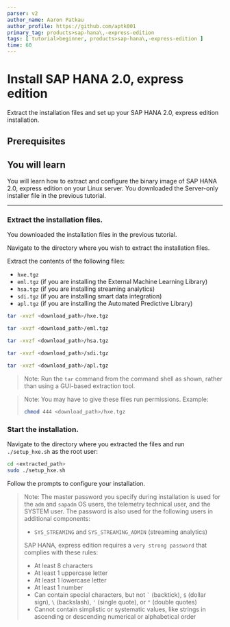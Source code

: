 ```yaml
---
parser: v2
author_name: Aaron Patkau
author_profile: https://github.com/aptk001
primary_tag: products>sap-hana\,-express-edition
tags: [ tutorial>beginner, products>sap-hana\,-express-edition ]
time: 60
---
```


# Install SAP HANA 2.0, express edition
<!-- description --> Extract the installation files and set up your SAP HANA 2.0, express edition installation.

<!-- loioe0727cd528264b0eade79b20cc9321d1 -->

## Prerequisites
## You will learn
You will learn how to extract and configure the binary image of SAP HANA 2.0, express edition on your Linux server. You downloaded the Server-only installer file in the previous tutorial.

---

### Extract the installation files.


You downloaded the installation files in the previous tutorial.

Navigate to the directory where you wish to extract the installation files.

Extract the contents of the following files:

-   `hxe.tgz`
-   `eml.tgz` (if you are installing the External Machine Learning Library)
-   `hsa.tgz` (if you are installing streaming analytics)
-   `sdi.tgz` (if you are installing smart data integration)
-   `apl.tgz` (if you are installing the Automated Predictive Library)

```bash
tar -xvzf <download_path>/hxe.tgz
```

```bash
tar -xvzf <download_path>/eml.tgz
```

```bash
tar -xvzf <download_path>/hsa.tgz
```

```bash
tar -xvzf <download_path>/sdi.tgz
```

```bash
tar -xvzf <download_path>/apl.tgz
```

> Note:
> Run the `tar` command from the command shell as shown, rather than using a GUI-based extraction tool.
> 
> 

> Note:
> You may have to give these files run permissions. Example:
> 
> ```bash
> chmod 444 <download_path>/hxe.tgz
> ```
> 
> 


### Start the installation.


Navigate to the directory where you extracted the files and run `./setup_hxe.sh` as the root user:

```bash
cd <extracted_path>
sudo ./setup_hxe.sh
```

Follow the prompts to configure your installation.

> Note:
> The master password you specify during installation is used for the <sid>`adm` and `sapadm` OS users, the telemetry technical user, and the SYSTEM user. The password is also used for the following users in additional components:
> 
> -   `SYS_STREAMING` and `SYS_STREAMING_ADMIN` (streaming analytics)
> 
> SAP HANA, express edition requires a `very strong password` that complies with these rules:
> 
> -   At least 8 characters
> -   At least 1 uppercase letter
> -   At least 1 lowercase letter
> -   At least 1 number
> -   Can contain special characters, but not ``` ` ``` (backtick), `$` (dollar sign), `\` (backslash), `'` (single quote), or `"` (double quotes)
> -   Cannot contain simplistic or systematic values, like strings in ascending or descending numerical or alphabetical order
> 
> 



